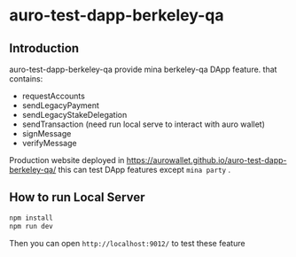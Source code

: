 # auro-test-dapp-berkeley-qa
## Introduction
auro-test-dapp-berkeley-qa provide mina berkeley-qa DApp feature. that contains:

- requestAccounts
- sendLegacyPayment
- sendLegacyStakeDelegation
- sendTransaction (need run local serve to interact with auro wallet)
- signMessage
- verifyMessage

Production website deployed in https://aurowallet.github.io/auro-test-dapp-berkeley-qa/
this can test DApp features except `mina party` .

## How to run Local Server

```sh
npm install
npm run dev
```
Then you can open `http://localhost:9012/` to test these feature

